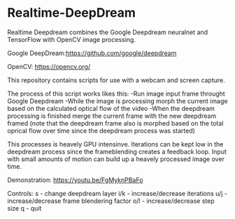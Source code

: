 # Realtime-DeepDream

Realtime Deepdream combines the Google Deepdream neuralnet and TensorFlow with OpenCV image processing.

Google DeepDream:https://github.com/google/deepdream

OpenCV: https://opencv.org/ 

This repository contains scripts for use with a webcam and screen capture.

The process of this script works likes this:
-Run image input frame throught Google Deepdream
-While the image is processing morph the current image based on the calculated optical flow of the video
-When the deepdream processing is finished merge the current frame with the new deepdream framed
(note that the deepdream frame also is morphed based on the total oprical flow over time since the deepdream process was started)

This processes is heavely GPU intensinve. Iterations can be kept low in the deepdream process since the frameblending creates a feedback loop. Input with small amounts of motion can build up a heavely processed image over time.

Demonstration: https://youtu.be/FgMyknPBaFo

Controls:
s - change deepdream layer
i/k - increase/decrease iterations
u/j - increase/decrease frame blendering factor
o/l - increase/decrease step size
q - quit

